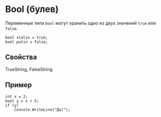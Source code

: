 # Bool (булев)
Переменные типа `bool` могут хранить одно из двух значений `true` или `false`.

    bool stalin = true;
    bool putin = false;

## Свойства
TrueString, FalseString

## Пример

    int х = 2;
    bool y = х < 5;
    if (y)
        Console.WriteLine("Да!");
